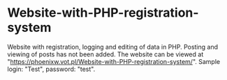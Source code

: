# Website-with-PHP-registration-system
Website with registration, logging and editing of data in PHP. Posting and viewing of posts has not been added. The website can be viewed at "https://phoenixw.vot.pl/Website-with-PHP-registration-system/". Sample login: "Test", password: "test".

